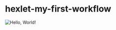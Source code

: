 # hexlet-my-first-workflow
![Hello, World!](https://github.com/ArtemChepel/hexlet-my-first-workflow/actions/workflows/hello-world/badge.svg)
